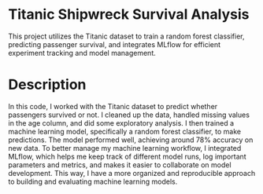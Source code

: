 # Titanic Shipwreck Survival Analysis
  This project utilizes the Titanic dataset to train a random forest classifier, predicting passenger survival, and integrates MLflow for efficient experiment tracking and model management.
  
# Description 
In this code, I worked with the Titanic dataset to predict whether passengers survived or not. I cleaned up the data, handled missing values in the age column, and did some exploratory analysis. I then trained a machine learning model, specifically a random forest classifier, to make predictions. The model performed well, achieving around 78% accuracy on new data. To better manage my machine learning workflow, I integrated MLflow, which helps me keep track of different model runs, log important parameters and metrics, and makes it easier to collaborate on model development. This way, I have a more organized and reproducible approach to building and evaluating machine learning models.
